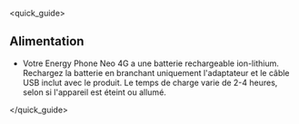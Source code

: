 <quick_guide>
##  Alimentation

* Votre Energy Phone Neo 4G a une batterie rechargeable ion-lithium. Rechargez la batterie en branchant uniquement l'adaptateur et le câble USB inclut avec le produit. Le temps de charge varie de 2-4 heures, selon si l'appareil est éteint ou allumé.

</quick_guide>


